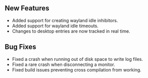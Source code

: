 ## New Features

- Added support for creating wayland idle inhibitors.
- Added support for wayland idle timeouts.
- Changes to desktop entries are now tracked in real time.

## Bug Fixes

- Fixed a crash when running out of disk space to write log files.
- Fixed a rare crash when disconnecting a monitor.
- Fixed build issues preventing cross compilation from working.
